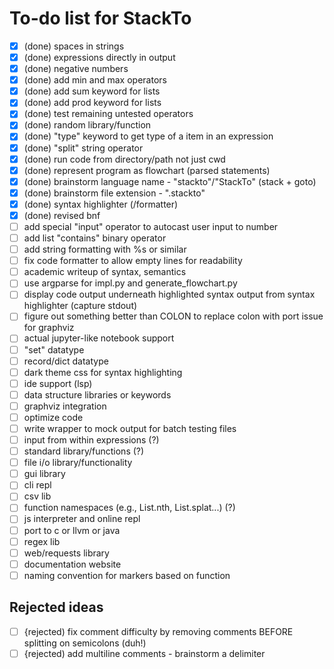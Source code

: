 # To-do list for StackTo

 - [x] (done) spaces in strings
 - [x] (done) expressions directly in output
 - [x] (done) negative numbers
 - [x] (done) add min and max operators
 - [x] (done) add sum keyword for lists
 - [x] (done) add prod keyword for lists
 - [x] (done) test remaining untested operators
 - [x] (done) random library/function
 - [x] (done) "type" keyword to get type of a item in an expression
 - [x] (done) "split" string operator
 - [x] (done) run code from directory/path not just cwd
 - [x] (done) represent program as flowchart (parsed statements)
 - [x] (done) brainstorm language name - "stackto"/"StackTo" (stack + goto)
 - [x] (done) brainstorm file extension - ".stackto"
 - [x] (done) syntax highlighter (/formatter)
 - [x] (done) revised bnf
 - [ ] add special "input" operator to autocast user input to number
 - [ ] add list "contains" binary operator
 - [ ] add string formatting with %s or similar
 - [ ] fix code formatter to allow empty lines for readability
 - [ ] academic writeup of syntax, semantics
 - [ ] use argparse for impl.py and generate_flowchart.py
 - [ ] display code output underneath highlighted syntax output from syntax highlighter (capture stdout)
 - [ ] figure out something better than COLON to replace colon with port issue for graphviz
 - [ ] actual jupyter-like notebook support
 - [ ] "set" datatype
 - [ ] record/dict datatype
 - [ ] dark theme css for syntax highlighting
 - [ ] ide support (lsp)
 - [ ] data structure libraries or keywords
 - [ ] graphviz integration
 - [ ] optimize code
 - [ ] write wrapper to mock output for batch testing files
 - [ ] input from within expressions (?)
 - [ ] standard library/functions (?)
 - [ ] file i/o library/functionality
 - [ ] gui library
 - [ ] cli repl
 - [ ] csv lib
 - [ ] function namespaces (e.g., List.nth, List.splat...) (?)
 - [ ] js interpreter and online repl
 - [ ] port to c or llvm or java
 - [ ] regex lib
 - [ ] web/requests library
 - [ ] documentation website
 - [ ] naming convention for markers based on function

 ## Rejected ideas

 - [ ] {rejected) fix comment difficulty by removing comments BEFORE splitting on semicolons (duh!)
 - [ ] {rejected) add multiline comments - brainstorm a delimiter